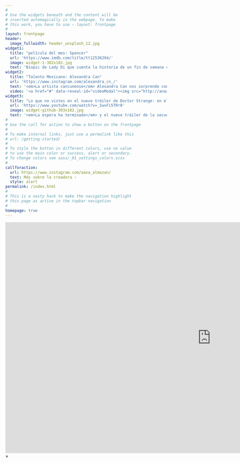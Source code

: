 ```yaml
---
#
# Use the widgets beneath and the content will be
# inserted automagically in the webpage. To make
# this work, you have to use › layout: frontpage
#
layout: frontpage
header:
  image_fullwidth: header_unsplash_12.jpg
widget1:
  title: "película del mes: Spencer"
  url: 'https://www.imdb.com/title/tt12536294/'
  image: widget-1-302x182.jpg
  text: 'Biopic de Lady Di que cuenta la historia de un fin de semana crucial a principios de los años 90, cuando la princesa Diana -de nombre Diana Frances Spencer- decidió que su matrimonio con el príncipe Carlos no estaba funcionando, y que necesitaba desviarse de un camino que la había puesto en primera fila para algún día ser reina... El drama tiene lugar durante tres días, en una de sus últimas vacaciones de Navidad en la Casa de Windsor en su finca de Sandringham en Norfolk, Inglaterra.'
widget2:
  title: "Talento Mexicano: Alexandra Can"
  url: 'https://www.instagram.com/alexandra_cn_/'
  text: '<em>La artista cancunense</em> Alexandra Can nos sorprende con un cover del éxito de Olivia rodrigo "Driver License".'
  video: '<a href="#" data-reveal-id="videoModal"><img src="http://anaalmazan.github.io/images/start-video-feeling-responsive-302x182.jpg" width="302" height="182" alt=""/></a>'
widget3:
  title: "Lo que no vistes en el nuevo tráiler de Doctor Strange: en el multiverso de la locura"
  url: 'https://www.youtube.com/watch?v=_IwvFi5TRr0'
  image: widget-github-303x182.jpg
  text: '<em>La espera ha terminado</em> y el nuevo tráiler de la secuela de Doctor Strange ha salido. En dos minutos y diecisiete segundos hemos notado muchas referencias escondidas que te aseguramos no haz notado.'
#
# Use the call for action to show a button on the frontpage
#
# To make internal links, just use a permalink like this
# url: /getting-started/
#
# To style the button in different colors, use no value
# to use the main color or success, alert or secondary.
# To change colors see sass/_01_settings_colors.scss
#
callforaction:
  url: https://www.instagram.com/aana_almazan/
  text: Más sobre la creadora ›
  style: alert
permalink: /index.html
#
# This is a nasty hack to make the navigation highlight
# this page as active in the topbar navigation
#
homepage: true
---
```


<div id="videoModal" class="reveal-modal large" data-reveal="">
  <div class="flex-video widescreen vimeo" style="display: block;">
    <iframe width="1280" height="720" src="https://youtu.be/bd9j1XpbJCg" frameborder="0" allowfullscreen></iframe>
  </div>
  <a class="close-reveal-modal">&#215;</a>
</div>
